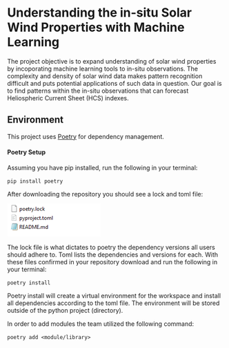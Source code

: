 
# Understanding the in-situ Solar Wind Properties with Machine Learning

The project objective is to expand understanding of solar wind properties by incoporating machine learning tools to in-situ observations. The complexity and density of solar wind data makes pattern recognition difficult and puts potential applications of such data in question. Our goal is to find patterns within the in-situ observations that can forecast Heliospheric Current Sheet (HCS) indexes.   


## Environment

This project uses [Poetry](https://python-poetry.org/) for dependency management. 

#### Poetry Setup

Assuming you have pip installed, run the following in your terminal:

```
pip install poetry
```
After downloading the repository you should see a lock and toml file:

![alt text](https://github.com/amlnewlands/Understanding-the-in-situ-Solar-Wind-Properties/blob/main/images/poetryfiles.PNG?raw=true)

The lock file is what dictates to poetry the dependency versions all users should adhere to. Toml lists the dependencies and versions for each. With these files confirmed in your repository download and run the following in your terminal:

```
poetry install
```

Poetry install will create a virtual environment for the workspace and install all dependencies according to the toml file. The environment will be stored outside of the python project (directory).

In order to add modules the team utilized the following command:

```
poetry add <module/library>
```

